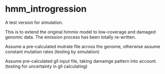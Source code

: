 # hmm_introgression
A test version for simulation.

This is to extend the original himmix model to low-coverage and damaged genomic data.
The emission process has been totally re-written.

Assume a pre-calculated mutrate file across the genome, otherwise assume constant mutation rates
(testing by simulation)

Assume pre-calculated gll input file, taking damamge pattern into account.
(testing for uncertainty in gll calculating)

